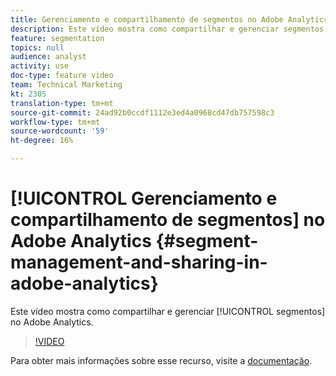 ```yaml
---
title: Gerenciamento e compartilhamento de segmentos no Adobe Analytics
description: Este vídeo mostra como compartilhar e gerenciar segmentos no Adobe Analytics.
feature: segmentation
topics: null
audience: analyst
activity: use
doc-type: feature video
team: Technical Marketing
kt: 2305
translation-type: tm+mt
source-git-commit: 24ad92b0ccdf1112e3ed4a0968cd47db757598c3
workflow-type: tm+mt
source-wordcount: '59'
ht-degree: 16%

---
```



# [!UICONTROL Gerenciamento e compartilhamento de segmentos] no Adobe Analytics {#segment-management-and-sharing-in-adobe-analytics}

Este vídeo mostra como compartilhar e gerenciar [!UICONTROL segmentos] no Adobe Analytics.

>[!VIDEO](https://video.tv.adobe.com/v/25402/?quality=12)

Para obter mais informações sobre esse recurso, visite a [documentação](https://marketing.adobe.com/resources/help/pt_BR/analytics/segment/seg_manage.html).

